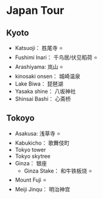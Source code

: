 # Japan Tour

## Kyoto
- Katsuoji： 胜尾寺 ⭐
- Fushimi Inari： 千鸟居/伏见稻荷 ⭐
- Arashiyama: 岚山 ⭐
- kinosaki onsen： 城崎温泉
- Lake Biwa： 琵琶湖
- Yasaka shine： 八坂神社
- Shinsai Bashi： 心斋桥

## Tokoyo
- Asakusa: 浅草寺 ⭐
- Kabukicho： 歌舞伎町
- Tokyo tower
- Tokyo skytree
- Ginza： 银座
  - Ginza Stake： 和牛铁板烧 ⭐
- Mount Fuji ⭐
- Meiji Jinqu： 明治神宫
  


